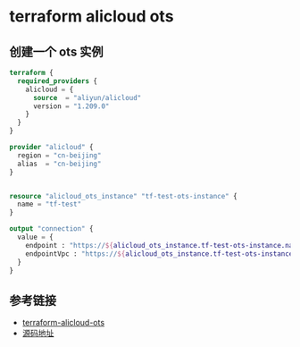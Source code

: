 # terraform alicloud ots

## 创建一个 ots 实例

```terraform
terraform {
  required_providers {
    alicloud = {
      source  = "aliyun/alicloud"
      version = "1.209.0"
    }
  }
}

provider "alicloud" {
  region = "cn-beijing"
  alias  = "cn-beijing"
}


resource "alicloud_ots_instance" "tf-test-ots-instance" {
  name = "tf-test"
}

output "connection" {
  value = {
    endpoint : "https://${alicloud_ots_instance.tf-test-ots-instance.name}.cn-beijing.ots.aliyuncs.com"
    endpointVpc : "https://${alicloud_ots_instance.tf-test-ots-instance.name}.cn-beijing.vpc.tablestore.aliyuncs.com"
  }
}
```

## 参考链接

- [terraform-alicloud-ots](https://registry.terraform.io/providers/aliyun/alicloud/latest/docs/resources/ots_instance)
- [源码地址](../code/alicloud/ots/ots.tf)
